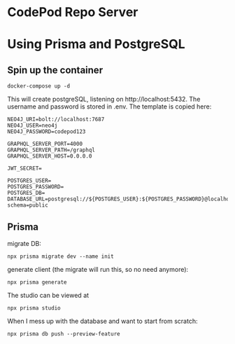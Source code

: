 # CodePod Repo Server

# Using Prisma and PostgreSQL

## Spin up the container

```
docker-compose up -d
```

This will create postgreSQL, listening on http://localhost:5432. The username and password is stored in .env. The template is copied here:

```
NEO4J_URI=bolt://localhost:7687
NEO4J_USER=neo4j
NEO4J_PASSWORD=codepod123

GRAPHQL_SERVER_PORT=4000
GRAPHQL_SERVER_PATH=/graphql
GRAPHQL_SERVER_HOST=0.0.0.0

JWT_SECRET=

POSTGRES_USER=
POSTGRES_PASSWORD=
POSTGRES_DB=
DATABASE_URL=postgresql://${POSTGRES_USER}:${POSTGRES_PASSWORD}@localhost:5432/${POSTGRES_DB}?schema=public
```

## Prisma

migrate DB:

```
npx prisma migrate dev --name init
```

generate client (the migrate will run this, so no need anymore):

```
npx prisma generate
```

The studio can be viewed at

```
npx prisma studio
```

When I mess up with the database and want to start from scratch:

```
npx prisma db push --preview-feature
```
